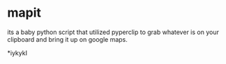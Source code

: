 # mapit
its a baby python script that utilized pyperclip to grab whatever is on your clipboard and bring it up on google maps. 

*iykykI
